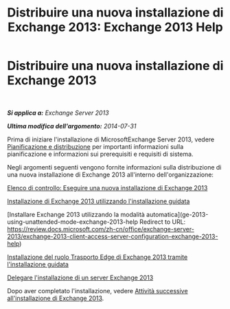 ﻿---
title: 'Distribuire una nuova installazione di Exchange 2013: Exchange 2013 Help'
TOCTitle: Distribuire una nuova installazione di Exchange 2013
ms:assetid: 681835cf-79fe-4aa7-8a28-4a39944d0efc
ms:mtpsurl: https://technet.microsoft.com/it-it/library/Aa998619(v=EXCHG.150)
ms:contentKeyID: 50480857
ms.date: 05/22/2018
mtps_version: v=EXCHG.150
ms.translationtype: MT
---

# Distribuire una nuova installazione di Exchange 2013

 

_**Si applica a:** Exchange Server 2013_

_**Ultima modifica dell'argomento:** 2014-07-31_

Prima di iniziare l'installazione di MicrosoftExchange Server 2013, vedere [Pianificazione e distribuzione](planning-and-deployment-for-exchange-2013-installation-instructions.md) per importanti informazioni sulla pianificazione e informazioni sui prerequisiti e requisiti di sistema.

Negli argomenti seguenti vengono fornite informazioni sulla distribuzione di una nuova installazione di Exchange 2013 all'interno dell'organizzazione:

[Elenco di controllo: Eseguire una nuova installazione di Exchange 2013](checklist-perform-a-new-installation-of-exchange-2013-exchange-2013-help.md)

[Installazione di Exchange 2013 utilizzando l'installazione guidata](install-exchange-2013-using-the-setup-wizard-exchange-2013-help.md)

[Installare Exchange 2013 utilizzando la modalità automatica](ge-2013-using-unattended-mode-exchange-2013-help 
Redirect to URL: https://review.docs.microsoft.com/zh-cn/office/exchange-server-2013/exchange-2013-client-access-server-configuration-exchange-2013-help)

[Installazione del ruolo Trasporto Edge di Exchange 2013 tramite l'installazione guidata](install-the-exchange-2013-edge-transport-role-using-the-setup-wizard-exchange-2013-help.md)

[Delegare l'installazione di un server Exchange 2013](delegate-the-installation-of-an-exchange-2013-server-exchange-2013-help.md)

Dopo aver completato l'installazione, vedere [Attività successive all'installazione di Exchange 2013](exchange-2013-post-installation-tasks-exchange-2013-help.md).


